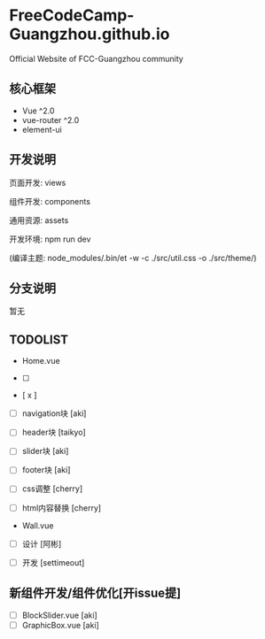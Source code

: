 # FreeCodeCamp-Guangzhou.github.io

Official Website of FCC-Guangzhou community

## 核心框架
- Vue ^2.0
- vue-router ^2.0
- element-ui

## 开发说明

页面开发: views 

组件开发: components 

通用资源: assets

开发环境: npm run dev

(编译主题: node_modules/.bin/et -w -c ./src/util.css -o ./src/theme/)

## 分支说明
暂无

## TODOLIST

- Home.vue

- [ ]

- [ x ]

- [ ] navigation块 [aki]

- [ ] header块 [taikyo]

- [ ] slider块 [aki]

- [ ] footer块 [aki]

- [ ] css调整 [cherry]

- [ ] html内容替换 [cherry]

- Wall.vue

- [ ] 设计 [阿彬]

- [ ] 开发 [settimeout]

## 新组件开发/组件优化[开issue提]

- [ ] BlockSlider.vue [aki]
- [ ] GraphicBox.vue [aki]